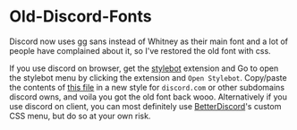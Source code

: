 # Old-Discord-Fonts
Discord now uses gg sans instead of Whitney as their main font and a lot of people have complained about it, so I've restored the old font with css.

If you use discord on browser, get the [stylebot](https://chrome.google.com/webstore/detail/stylebot/oiaejidbmkiecgbjeifoejpgmdaleoha) extension and Go to open the stylebot menu by clicking the extension and `Open Stylebot`. Copy/paste the contents of [this file](https://github.com/SpiritAxolotl/Old-Discord-Fonts/blob/main/Discord%20Old%20Fonts/discord-overwrite-css.css) in a new style for `discord.com` or other subdomains discord owns, and voila you got the old font back wooo.
Alternatively if you use discord on client, you can most definitely use [BetterDiscord](https://betterdiscord.app/)'s custom CSS menu, but do so at your own risk.

